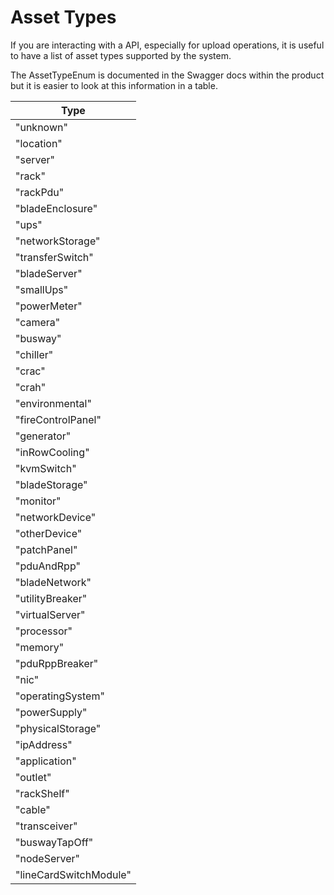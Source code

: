 # Asset Types

If you are interacting with a API, especially for upload operations, it is useful to have a list of asset types supported by the system.

The AssetTypeEnum is documented in the Swagger docs within the product but it is easier to look at this information in a table.


|Type                   |
|-----------------------|
|"unknown"              |
|"location"             |
|"server"               |
|"rack"                 |
|"rackPdu"              |
|"bladeEnclosure"       |
|"ups"                  |
|"networkStorage"       |
|"transferSwitch"       |
|"bladeServer"          |
|"smallUps"             |
|"powerMeter"           |
|"camera"               |
|"busway"               |
|"chiller"              |
|"crac"                 |
|"crah"                 |
|"environmental"        |
|"fireControlPanel"     |
|"generator"            |
|"inRowCooling"         |
|"kvmSwitch"            |
|"bladeStorage"         |
|"monitor"              |
|"networkDevice"        |
|"otherDevice"          |
|"patchPanel"           |
|"pduAndRpp"            |
|"bladeNetwork"         |
|"utilityBreaker"       |
|"virtualServer"        |
|"processor"            |
|"memory"               |
|"pduRppBreaker"        |
|"nic"                  |
|"operatingSystem"      |
|"powerSupply"          |
|"physicalStorage"      |
|"ipAddress"            |
|"application"          |
|"outlet"               |
|"rackShelf"            |
|"cable"                |
|"transceiver"          |
|"buswayTapOff"         |
|"nodeServer"           |
|"lineCardSwitchModule" |


